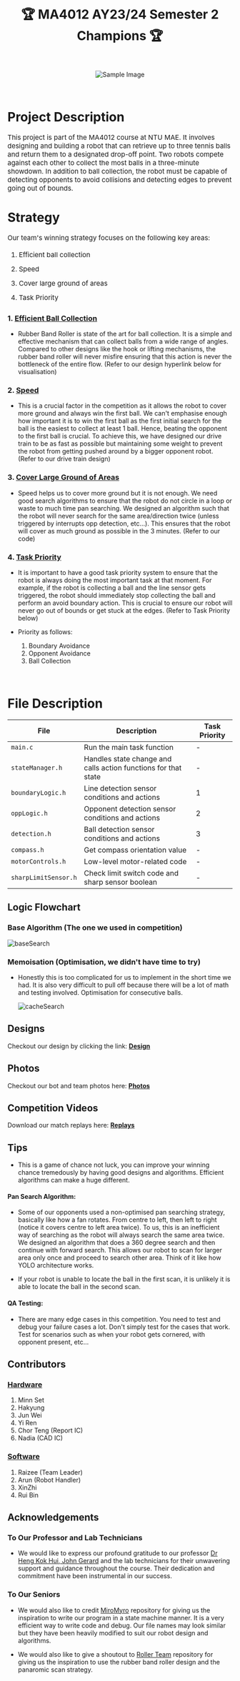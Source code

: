 <h1 align='center'>🏆 MA4012 AY23/24 Semester 2 Champions 🏆</h1>

<br>

<div align='center' style="text-align:center">

![Sample Image](https://images.scholarschoice.com.sg/wp-content/uploads/2017/06/NTU.png)

</div>

<br>

# Project Description #

<p style = "font-size: 15px;">
    This project is part of the MA4012 course at NTU MAE. It involves designing and building a robot that can retrieve up to three tennis balls and return them to a designated drop-off point. Two robots compete against each other to collect the most balls in a three-minute showdown. In addition to ball collection, the robot must be capable of detecting opponents to avoid collisions and detecting edges to prevent going out of bounds.
</p>

# Strategy # 
<div style = "font-size: 15px;">
    Our team's winning strategy focuses on the following key areas:
    <ol style="line-height: 1.8;"> 
        <li style="margin-bottom: 5px;"> Efficient ball collection </li>
        <li style="margin-bottom: 5px;"> Speed </li>
        <li style="margin-bottom: 5px;"> Cover large ground of areas </li> 
        <li style="margin-bottom: 5px;"> Task Priority </li> 
    </ol>

</div>

<h3> 1. <u>Efficient Ball Collection</u> </h3>

- Rubber Band Roller is state of the art for ball collection. It is a simple and effective mechanism that can collect balls from a wide range of angles. Compared to other designs like the hook or lifting mechanisms, the rubber band roller will never misfire ensuring that this action is never the bottleneck of the entire flow. (Refer to our design hyperlink below for visualisation)

<h3> 2. <u>Speed</u> </h3>

- This is a crucial factor in the competition as it allows the robot to cover more ground and always win the first ball. We can't emphasise enough how important it is to win the first ball as the first initial search for the ball is the easiest to collect at least 1 ball. Hence, beating the opponent to the first ball is crucial. To achieve this, we have designed our drive train to be as fast as possible but maintaining some weight to prevent the robot from getting pushed around by a bigger opponent robot. (Refer to our drive train design)

<h3> 3. <u>Cover Large Ground of Areas</u> </h3>

- Speed helps us to cover more ground but it is not enough. We need good search algorithms to ensure that the robot do not circle in a loop or waste to much time pan searching. We designed an algorithm such that the robot will never search for the same area/direction twice (unless triggered by interrupts opp detection, etc...). This ensures that the robot will cover as much ground as possible in the 3 minutes. (Refer to our code)

<h3> 4. <u>Task Priority</u> </h3>

- It is important to have a good task priority system to ensure that the robot is always doing the most important task at that moment. For example, if the robot is collecting a ball and the line sensor gets triggered, the robot should immediately stop collecting the ball and perform an avoid boundary action. This is crucial to ensure our robot will never go out of bounds or get stuck at the edges. (Refer to Task Priority below)

- Priority as follows:
    1. Boundary Avoidance
    2. Opponent Avoidance
    3. Ball Collection

<br>

<h1> File Description </h1>

| File                  | Description                                                  | Task Priority |
|-----------------------|--------------------------------------------------------------|---------------|
| `main.c`              | Run the main task function                                   | -             |
| `stateManager.h`      | Handles state change and calls action functions for that state | -           |
| `boundaryLogic.h`     | Line detection sensor conditions and actions                 | 1             |
| `oppLogic.h`          | Opponent detection sensor conditions and actions             | 2             |
| `detection.h`         | Ball detection sensor conditions and actions                 | 3             |
| `compass.h`           | Get compass orientation value                                | -             |
| `motorControls.h`     | Low-level motor-related code                                 | -             |
| `sharpLimitSensor.h`  | Check limit switch code and sharp sensor boolean             | -             |


## Logic Flowchart ##

<h3>Base Algorithm (The one we used in competition)</h3>

![baseSearch](https://github.com/Rzi98/FIVES-champions/assets/84122776/7a7ca2c8-8282-4ea2-a4a6-28720db19bfa)

<h3>Memoisation (Optimisation, we didn't have time to try)</h3>

- Honestly this is too complicated for us to implement in the short time we had. It is also very difficult to pull off because there will be a lot of math and testing involved. Optimisation for consecutive balls.

  ![cacheSearch](https://github.com/Rzi98/FIVES-champions/assets/84122776/c0d6c7ab-e5f3-4986-80cd-b0593cdd4baf)

## Designs ##
Checkout our design by clicking the link: **[Design](./markdown/design.md)**

## Photos ##
Checkout our bot and team photos here: **[Photos](./markdown/photo.md)**

## Competition Videos ##
Download our match replays here: **[Replays](./markdown/compvid.md)**

## Tips ##

- This is a game of chance not luck, you can improve your winning chance tremedously by having good designs and algorithms. Efficient algorithms can make a huge different.

#### Pan Search Algorithm: ####

- Some of our opponents used a non-optimised pan searching strategy, basically like how a fan rotates. From centre to left, then left to right (notice it covers centre to left area twice). To us, this is an inefficient way of searching as the robot will always search the same area twice. We designed an algorithm that does a 360 degree search and then continue with forward search. This allows our robot to scan for larger area only once and proceed to search other area. Think of it like how YOLO architecture works. 

- If your robot is unable to locate the ball in the first scan, it is unlikely it is able to locate the ball in the second scan. 

#### QA Testing: ####

- There are many edge cases in this competition. You need to test and debug your failure cases a lot. Don't simply test for the cases that work. Test for scenarios such as when your robot gets cornered, with opponent present, etc...

## Contributors ##
<h3><u>Hardware</u></h3>

1. Minn Set
2. Hakyung
3. Jun Wei
4. Yi Ren
5. Chor Teng (Report IC)
6. Nadia (CAD IC)

<h3><u>Software</u></h3>

1. Raizee (Team Leader)
2. Arun (Robot Handler)
3. XinZhi
4. Rui Bin

## Acknowledgements ##

<h3>To Our Professor and Lab Technicians</h3>

- We would like to express our profound gratitude to our professor <a href="https://dr.ntu.edu.sg/cris/rp/rp01120">Dr Heng Kok Hui, John Gerard</a> and the lab technicians for their unwavering support and guidance throughout the course. Their dedication and commitment have been instrumental in our success.

<h3>To Our Seniors</h3>

- We would also like to credit <a href="https://github.com/SKEW002/MiroMyro">MiroMyro</a> repository for giving us the inspiration to write our program in a state machine manner. It is a very efficient way to write code and debug. Our file names may look similar but they have been heavily modified to suit our robot design and algorithms.

- We would also like to give a shoutout to <a href="https://github.com/Pokealimit/MA4012-Competition">Roller Team</a> repository for giving us the inspiration to use the rubber band roller design and the panaromic scan strategy.
